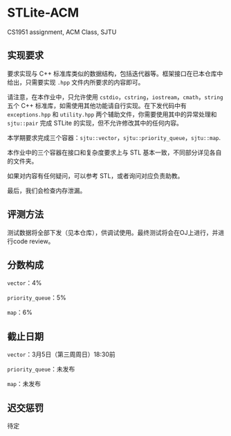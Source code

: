 # STLite-ACM

CS1951 assignment, ACM Class, SJTU

## 实现要求

要求实现与 C++ 标准库类似的数据结构，包括迭代器等。框架接口在已本仓库中给出，只需要实现 `.hpp` 文件内所要求的内容即可。

请注意，在本作业中，只允许使用 `cstdio`，`cstring`，`iostream`，`cmath`，`string` 五个 C++ 标准库，如需使用其他功能请自行实现。在下发代码中有 `exceptions.hpp` 和 `utility.hpp` 两个辅助文件，你需要使用其中的异常处理和 `sjtu::pair` 完成 STLite 的实现，但不允许修改其中的任何内容。

本学期要求完成三个容器：`sjtu::vector`，`sjtu::priority_queue`，`sjtu::map`.

本作业中的三个容器在接口和复杂度要求上与 STL 基本一致，不同部分详见各自的文件夹。

如果对内容有任何疑问，可以参考 STL，或者询问对应负责助教。

最后，我们会检查内存泄漏。


## 评测方法

测试数据将全部下发（见本仓库），供调试使用。最终测试将会在OJ上进行，并进行code review。

## 分数构成

`vector`：4%

`priority_queue`：5%

`map`：6%

## 截止日期

`vector`：3月5日（第三周周日）18:30前

`priority_queue`：未发布

`map`：未发布

## 迟交惩罚

待定
